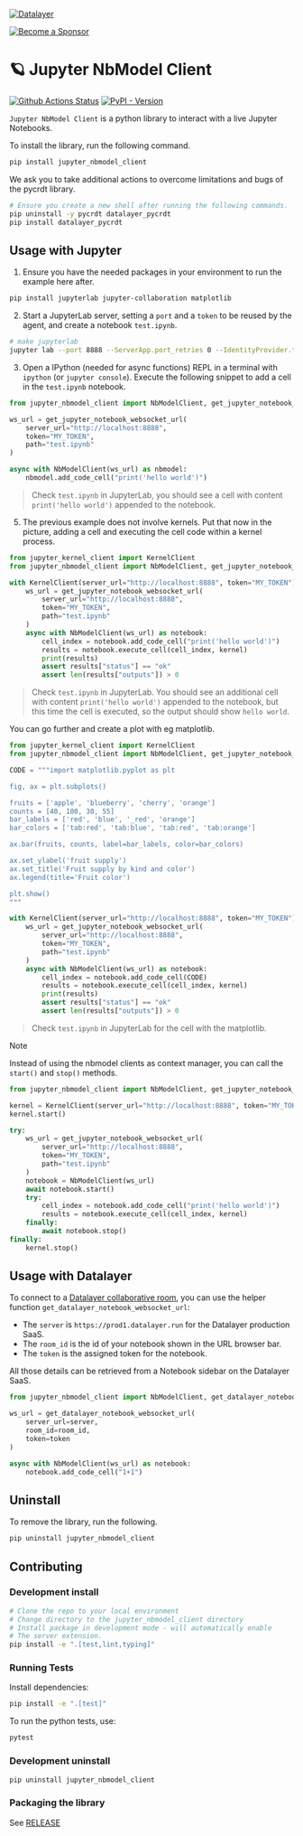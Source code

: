 <!--
  ~ Copyright (c) 2023-2024 Datalayer, Inc.
  ~
  ~ BSD 3-Clause License
-->

[![Datalayer](https://assets.datalayer.tech/datalayer-25.svg)](https://datalayer.io)

[![Become a Sponsor](https://img.shields.io/static/v1?label=Become%20a%20Sponsor&message=%E2%9D%A4&logo=GitHub&style=flat&color=1ABC9C)](https://github.com/sponsors/datalayer)

# 🪐 Jupyter NbModel Client

[![Github Actions Status](https://github.com/datalayer/jupyter-nbmodel-client/workflows/Build/badge.svg)](https://github.com/datalayer/jupyter-nbmodel-client/actions/workflows/build.yml)
[![PyPI - Version](https://img.shields.io/pypi/v/jupyter-nbmodel-client)](https://pypi.org/project/jupyter-nbmodel-client)

`Jupyter NbModel Client` is a python library to interact with a live Jupyter Notebooks.

To install the library, run the following command.

```bash
pip install jupyter_nbmodel_client
```

We ask you to take additional actions to overcome limitations and bugs of the pycrdt library.

```bash
# Ensure you create a new shell after running the following commands.
pip uninstall -y pycrdt datalayer_pycrdt
pip install datalayer_pycrdt
```

## Usage with Jupyter

1. Ensure you have the needed packages in your environment to run the example here after.

```sh
pip install jupyterlab jupyter-collaboration matplotlib
```

2. Start a JupyterLab server, setting a `port` and a `token` to be reused by the agent, and create a notebook `test.ipynb`.

```sh
# make jupyterlab
jupyter lab --port 8888 --ServerApp.port_retries 0 --IdentityProvider.token MY_TOKEN --ServerApp.root_dir ./dev
```

3. Open a IPython (needed for async functions) REPL in a terminal with `ipython` (or `jupyter console`). Execute the following snippet to add a cell in the `test.ipynb` notebook.

```py
from jupyter_nbmodel_client import NbModelClient, get_jupyter_notebook_websocket_url

ws_url = get_jupyter_notebook_websocket_url(
    server_url="http://localhost:8888",
    token="MY_TOKEN",
    path="test.ipynb"
)

async with NbModelClient(ws_url) as nbmodel:
    nbmodel.add_code_cell("print('hello world')")
```

> Check `test.ipynb` in JupyterLab, you should see a cell with content `print('hello world')` appended to the notebook.

5. The previous example does not involve kernels. Put that now in the picture, adding a cell and executing the cell code within a kernel process.

```py
from jupyter_kernel_client import KernelClient
from jupyter_nbmodel_client import NbModelClient, get_jupyter_notebook_websocket_url

with KernelClient(server_url="http://localhost:8888", token="MY_TOKEN") as kernel:
    ws_url = get_jupyter_notebook_websocket_url(
        server_url="http://localhost:8888",
        token="MY_TOKEN",
        path="test.ipynb"
    )
    async with NbModelClient(ws_url) as notebook:
        cell_index = notebook.add_code_cell("print('hello world')")
        results = notebook.execute_cell(cell_index, kernel)
        print(results)
        assert results["status"] == "ok"
        assert len(results["outputs"]) > 0
```

> Check `test.ipynb` in JupyterLab. You should see an additional cell with content `print('hello world')` appended to the notebook, but this time the cell is executed, so the output should show `hello world`.

You can go further and create a plot with eg matplotlib.

```py
from jupyter_kernel_client import KernelClient
from jupyter_nbmodel_client import NbModelClient, get_jupyter_notebook_websocket_url

CODE = """import matplotlib.pyplot as plt

fig, ax = plt.subplots()

fruits = ['apple', 'blueberry', 'cherry', 'orange']
counts = [40, 100, 30, 55]
bar_labels = ['red', 'blue', '_red', 'orange']
bar_colors = ['tab:red', 'tab:blue', 'tab:red', 'tab:orange']

ax.bar(fruits, counts, label=bar_labels, color=bar_colors)

ax.set_ylabel('fruit supply')
ax.set_title('Fruit supply by kind and color')
ax.legend(title='Fruit color')

plt.show()
"""

with KernelClient(server_url="http://localhost:8888", token="MY_TOKEN") as kernel:
    ws_url = get_jupyter_notebook_websocket_url(
        server_url="http://localhost:8888",
        token="MY_TOKEN",
        path="test.ipynb"
    )
    async with NbModelClient(ws_url) as notebook:
        cell_index = notebook.add_code_cell(CODE)
        results = notebook.execute_cell(cell_index, kernel)
        print(results)
        assert results["status"] == "ok"
        assert len(results["outputs"]) > 0
```

> Check `test.ipynb` in JupyterLab for the cell with the matplotlib.

> [!NOTE]
>
> Instead of using the nbmodel clients as context manager, you can call the `start()` and `stop()` methods.

```py
from jupyter_nbmodel_client import NbModelClient, get_jupyter_notebook_websocket_url

kernel = KernelClient(server_url="http://localhost:8888", token="MY_TOKEN")
kernel.start()

try:
    ws_url = get_jupyter_notebook_websocket_url(
        server_url="http://localhost:8888",
        token="MY_TOKEN",
        path="test.ipynb"
    )
    notebook = NbModelClient(ws_url)
    await notebook.start()
    try:
        cell_index = notebook.add_code_cell("print('hello world')")
        results = notebook.execute_cell(cell_index, kernel)
    finally:
        await notebook.stop()
finally:
    kernel.stop()
```

## Usage with Datalayer

To connect to a [Datalayer collaborative room](https://docs.datalayer.app/platform#notebook-editor), you can use the helper function `get_datalayer_notebook_websocket_url`:

- The `server` is `https://prod1.datalayer.run` for the Datalayer production SaaS.
- The `room_id` is the id of your notebook shown in the URL browser bar.
- The `token` is the assigned token for the notebook.

All those details can be retrieved from a Notebook sidebar on the Datalayer SaaS.

```py
from jupyter_nbmodel_client import NbModelClient, get_datalayer_notebook_websocket_url

ws_url = get_datalayer_notebook_websocket_url(
    server_url=server,
    room_id=room_id,
    token=token
)

async with NbModelClient(ws_url) as notebook:
    notebook.add_code_cell("1+1")
```

## Uninstall

To remove the library, run the following.

```bash
pip uninstall jupyter_nbmodel_client
```

## Contributing

### Development install

```bash
# Clone the repo to your local environment
# Change directory to the jupyter_nbmodel_client directory
# Install package in development mode - will automatically enable
# The server extension.
pip install -e ".[test,lint,typing]"
```

### Running Tests

Install dependencies:

```bash
pip install -e ".[test]"
```

To run the python tests, use:

```bash
pytest
```

### Development uninstall

```bash
pip uninstall jupyter_nbmodel_client
```

### Packaging the library

See [RELEASE](RELEASE.md)
